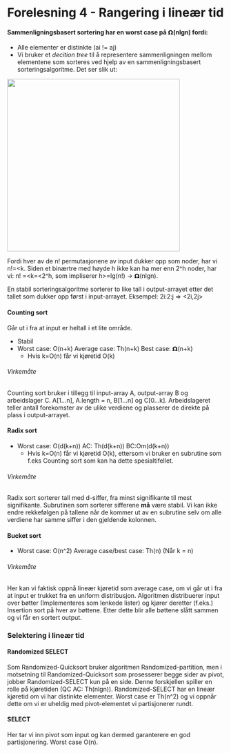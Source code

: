 # Forelesning 4 - Rangering i lineær tid

#### Sammenligningsbasert sortering har en worst case på 𝝮(nlgn) fordi:
* Alle elementer er distinkte (ai != aj)
* Vi bruker et *decition tree* til å representere sammenligningen mellom elementene som sorteres ved hjelp av en sammenligningsbasert sorteringsalgoritme. Det ser slik ut:

<img src="https://i.imgur.com/vAoxfab.png" width="400"/>

Fordi hver av de n! permutasjonene av input dukker opp som noder, har vi n!=<k. Siden et binærtre med høyde h ikke kan ha mer enn 2^h noder, har vi: n! =<k=<2^h, som impliserer h>=lg(n!) -> 𝝮(nlgn).

En stabil sorteringsalgoritme sorterer to like tall i output-arrayet etter det tallet som dukker opp først i input-arrayet.
Eksempel: 2i:2:j => <2i,2j>

#### Counting sort
Går ut i fra at input er heltall i et lite område.
* Stabil
* Worst case: O(n+k) Average case: Th(n+k) Best case: 𝝮(n+k) 
    * Hvis k=O(n) får vi kjøretid O(k)
###### Virkemåte
Counting sort bruker i tillegg til input-array A, output-array B og arbeidslager C. A[1...n], A.length = n, B[1...n] og C[0...k]. Arbeidslageret teller antall forekomster av de ulike verdiene og plasserer de direkte på plass i output-arrayet.

#### Radix sort
* Worst case: O(d(k+n)) AC: Th(d(k+n)) BC:Om(d(k+n))
    * Hvis k=O(n) får vi kjøretid O(k), ettersom vi bruker en subrutine som f.eks Counting sort som kan ha dette spesialtifellet.
###### Virkemåte
Radix sort sorterer tall med d-siffer, fra minst signifikante til mest signifikante. Subrutinen som sorterer sifferene **må** være stabil. Vi kan ikke endre rekkefølgen på tallene når de kommer ut av en subrutine selv om alle verdiene har samme siffer i den gjeldende kolonnen.

#### Bucket sort
* Worst case: O(n^2) Average case/best case: Th(n) (Når k = n)
###### Virkemåte
Her kan vi faktisk oppnå lineær kjøretid som average case, om vi går ut i fra at input er trukket fra en uniform distribusjon. Algoritmen distribuerer input over bøtter (Implementeres som lenkede lister) og kjører deretter (f.eks.) Insertion sort på hver av bøttene. Etter dette blir alle bøttene slått sammen og vi får en sortert output. 

### Selektering i lineær tid
#### Randomized SELECT
Som Randomized-Quicksort bruker algoritmen Randomized-partition, men i motsetning til Randomized-Quicksort som prosesserer begge sider av pivot, jobber Randomized-SELECT kun på en side. Denne forskjellen spiller en rolle på kjøretiden (QC AC: Th(nlgn)). Randomized-SELECT har en lineær kjøretid om vi har distinkte elementer. Worst case er Th(n^2) og vi oppnår dette om vi er uheldig med pivot-elementet vi partisjonerer rundt.
#### SELECT
Her tar vi inn pivot som input og kan dermed garanterere en god partisjonering. Worst case O(n). 

